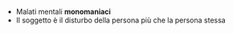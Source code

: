- Malati mentali **monomaniaci**
- Il soggetto è il disturbo della persona più che la persona stessa